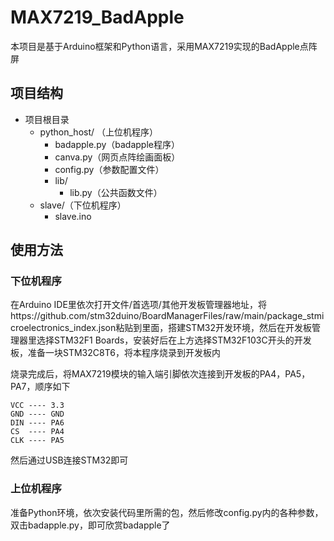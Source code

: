 # MAX7219_BadApple

本项目是基于Arduino框架和Python语言，采用MAX7219实现的BadApple点阵屏



## 项目结构

- 项目根目录
  - python_host/ （上位机程序）
    - badapple.py（badapple程序）
    - canva.py（网页点阵绘画面板）
    - config.py（参数配置文件）
    - lib/
      - lib.py（公共函数文件）
  - slave/（下位机程序）
    - slave.ino

## 使用方法

### 下位机程序

在Arduino IDE里依次打开文件/首选项/其他开发板管理器地址，将https://github.com/stm32duino/BoardManagerFiles/raw/main/package_stmicroelectronics_index.json粘贴到里面，搭建STM32开发环境，然后在开发板管理器里选择STM32F1 Boards，安装好后在上方选择STM32F103C开头的开发板，准备一块STM32C8T6，将本程序烧录到开发板内

烧录完成后，将MAX7219模块的输入端引脚依次连接到开发板的PA4，PA5，PA7，顺序如下
```
VCC ---- 3.3
GND ---- GND
DIN ---- PA6
CS  ---- PA4
CLK ---- PA5
```

然后通过USB连接STM32即可

### 上位机程序

准备Python环境，依次安装代码里所需的包，然后修改config.py内的各种参数，双击badapple.py，即可欣赏badapple了
